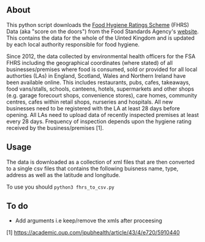 ## About 

This python script downloads the [Food Hygiene Ratings Scheme](https://www.food.gov.uk/safety-hygiene/food-hygiene-rating-scheme#frequency-of-inspections) (FHRS) Data (aka "score on the doors") from the Food Standards Agency's [website](https://data.food.gov.uk/catalog/datasets/38dd8d6a-5ab1-4f50-b753-ab33288e3200). This contains the data for the whole of the Uinted Kingdom and is updated by each local authority responsible for food hygiene. 

Since 2012, the data collected by environmental health officers for the FSA FHRS including the geographical coordinates (where stated) of all businesses/premises where food is consumed, sold or provided for all local authorties (LAs) in England, Scotland, Wales and Northern Ireland have been available online. This includes restaurants, pubs, cafes, takeaways, food vans/stalls, schools, canteens, hotels, supermarkets and other shops (e.g. garage forecourt shops, convenience stores), care homes, community centres, cafes within retail shops, nurseries and hospitals. All new businesses need to be registered with the LA at least 28 days before opening. All LAs need to upload data of recently inspected premises at least every 28 days. Frequency of inspection depends upon the hygiene rating received by the business/premises [1].


## Usage 

The data is downloaded as a collection of xml files that are then converted to a single csv files that contains the following buisness name, type, address as well as the latitude and longitude.  

To use you should `python3 fhrs_to_csv.py`

## To do

* Add arguments i.e keep/remove the xmls after proceesing

[1] https://academic.oup.com/jpubhealth/article/43/4/e720/5910440


